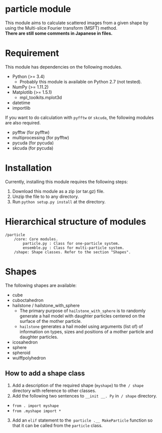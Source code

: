 particle module
=====

This module aims to calculate scattered images from a given shape by using the Multi-slice Fourier transform (MSFT) method.   
**There are still some comments in Japanese in files.**   

# Requirement
This module has dependencies on the following modules.

* Python (>= 3.4)
    + Probably this module is available on Python 2.7 (not tested).
* NumPy (>= 1.11.2)
* Matplotlib (>= 1.5.1)
    + mpl_toolkits.mplot3d
* datetime
* importlib

If you want to do calculation with `pyfftw` or `skcuda`, the following modules are also required.

* pyfftw (for pyfftw)
* multiprocessing (for pyfftw)
* pycuda (for pycuda)
* skcuda (for pycuda)

# Installation
Currently, installing this module requires the following steps:

1. Download this module as a zip (or tar.gz) file.
1. Unzip the file to to any directory.
1. Run `python setup.py install` at the directory.

# Hierarchical structure of modules
```
/particle
    /core: Core modules.
        particle.py : Class for one-particle system.
        ensemble.py : Class for multi-particle system.
    /shape: Shape classes. Refer to the section "Shapes".
```

# Shapes
The following shapes are available:

* cube
* cuboctahedron
* hailstone / hailstone_with_sphere
  + The primary purpose of `hailstone_with_sphere` is to randomly generate a hail model with daughter particles centered on the surface of the mother particle.
  + `hailstone` generates a hail model using arguments (list of) of information on types, sizes and positions of a mother particle and daughter particles.
* icosahedron
* sphere
* spheroid
* wulffpolyhedron

## How to add a shape class
1. Add a description of the required shape (`myshape`) to the` / shape` directory with reference to other classes.
2. Add the following two sentences to `__init __. Py` in` / shape` directory.
  * `from . import myshape`
  * `from .myshape import *`
3. Add an `elif` statement to the` particle .__ MakeParticle` function so that it can be called from the `particle` class.
